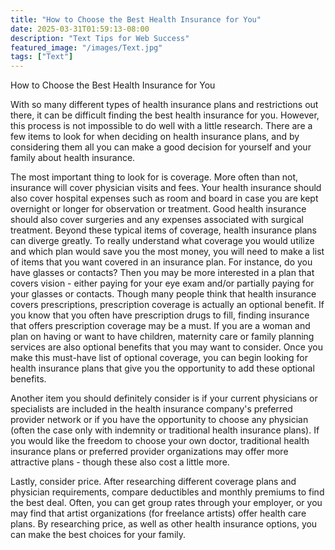 ```yaml
---
title: "How to Choose the Best Health Insurance for You"
date: 2025-03-31T01:59:13-08:00
description: "Text Tips for Web Success"
featured_image: "/images/Text.jpg"
tags: ["Text"]
---
```


How to Choose the Best Health Insurance for You

With so many different types of health insurance plans and restrictions out there, it can be difficult finding the best health insurance for you. However, this process is not impossible to do well with a little research. There are a few items to look for when deciding on health insurance plans, and by considering them all you can make a good decision for yourself and your family about health insurance. 

The most important thing to look for is coverage. More often than not, insurance will cover physician visits and fees. Your health insurance should also cover hospital expenses such as room and board in case you are kept overnight or longer for observation or treatment. Good health insurance should also cover surgeries and any expenses associated with surgical treatment. Beyond these typical items of coverage, health insurance plans can diverge greatly. To really understand what coverage you would utilize and which plan would save you the most money, you will need to make a list of items that you want covered in an insurance plan. For instance, do you have glasses or contacts? Then you may be more interested in a plan that covers vision - either paying for your eye exam and/or partially paying for your glasses or contacts. Though many people think that health insurance covers prescriptions, prescription coverage is actually an optional benefit. If you know that you often have prescription drugs to fill, finding insurance that offers prescription coverage may be a must. If you are a woman and plan on having or want to have children, maternity care or family planning services are also optional benefits that you may want to consider. Once you make this must-have list of optional coverage, you can begin looking for health insurance plans that give you the opportunity to add these optional benefits. 

Another item you should definitely consider is if your current physicians or specialists are included in the health insurance company's preferred provider network or if you have the opportunity to choose any physician (often the case only with indemnity or traditional health insurance plans). If you would like the freedom to choose your own doctor, traditional health insurance plans or preferred provider organizations may offer more attractive plans - though these also cost a little more. 

Lastly, consider price. After researching different coverage plans and physician requirements, compare deductibles and monthly premiums to find the best deal. Often, you can get group rates through your employer, or you may find that artist organizations (for freelance artists) offer health care plans. By researching price, as well as other health insurance options, you can make the best choices for your family. 

